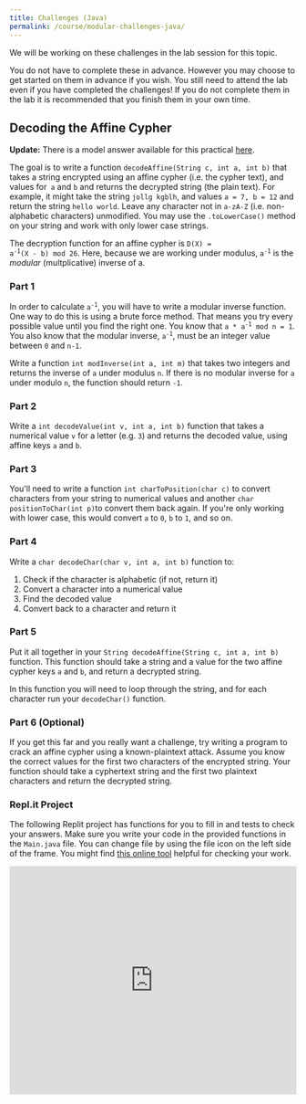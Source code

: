 ```yaml
---
title: Challenges (Java)
permalink: /course/modular-challenges-java/
---
```


We will be working on these challenges in the lab session for this topic.

You do not have to complete these in advance. However you may choose to get started on them in advance if you wish. You still need to attend the lab even if you have completed the challenges! If you do not complete them in the lab it is recommended that you finish them in your own time.

## Decoding the Affine Cypher

**Update:** There is a model answer available for this practical [here](https://repl.it/@davidgundry/MathsForCSModularArithmeticDecodeAffineJavaModelAnswer).

The goal is to write a function `decodeAffine(String c, int a, int b)` that takes a string encrypted using an affine cypher (i.e. the cypher text), and values for` a` and `b` and returns the decrypted string (the plain text). For example, it might take the string `jollg kgblh`, and values `a = 7, b = 12` and return the string `hello world`. Leave any character not in `a-zA-Z` (i.e. non-alphabetic characters) unmodified. You may use the `.toLowerCase()` method on your string and work with only lower case strings.

The decryption function for an affine cypher is <code>D(X) = a<sup>-1</sup>(X - b) mod 26</code>. Here, because we are working under modulus, <code>a<sup>-1</sup></code> is the _modular_ (multplicative) inverse of a. 

### Part 1

In order to calculate <code>a<sup>-1</sup></code>, you will have to write a modular inverse function. One way to do this is using a brute force method. That means you try every possible value until you find the right one. You know that <code>a * a<sup>-1</sup> mod n = 1</code>. You also know that the modular inverse, <code>a<sup>-1</sup></code>, must be an integer value between `0` and `n-1`.

Write a function `int modInverse(int a, int m)` that takes two integers and returns the inverse of `a` under modulus `n`. If there is no modular inverse for `a` under modulo `n`, the function should return `-1`.

### Part 2

Write a `int decodeValue(int v, int a, int b)` function that takes a numerical value `v` for a letter (e.g. `3`) and returns the decoded value, using affine keys `a` and `b`.

### Part 3

You'll need to write a function `int charToPosition(char c)` to convert characters from your string to numerical values and another `char positionToChar(int p)`to convert them back again. If you're only working with lower case, this would convert `a` to `0`, `b` to `1`, and so on. 

### Part 4

Write a `char decodeChar(char v, int a, int b)` function to:

1. Check if the character is alphabetic (if not, return it)
2. Convert a character into a numerical value
3. Find the decoded value
4. Convert back to a character and return it

### Part 5

Put it all together in your `String decodeAffine(String c, int a, int b)` function. This function should take a string and a value for the two affine cypher keys `a` and `b`, and return a decrypted string.

In this function you will need to loop through the string, and for each character run your `decodeChar()` function.

### Part 6 (Optional)

If you get this far and you really want a challenge, try writing a program to crack an affine cypher using a known-plaintext attack. Assume you know the correct values for the first two characters of the encrypted string. Your function should take a cyphertext string and the first two plaintext characters and return the decrypted string.

### Repl.it Project

The following Replit project has functions for you to fill in and tests to check your answers. Make sure you write your code in the provided functions in the `Main.java` file. You can change file by using the file icon on the left side of the frame. You might find [this online tool](http://rumkin.com/tools/cipher/affine.php) helpful for checking your work.

<iframe height="400px" width="100%" src="https://repl.it/@davidgundry/ModularArithmeticDecodeAffineJava?lite=true" scrolling="no" frameborder="no" allowtransparency="true" allowfullscreen="true" sandbox="allow-forms allow-pointer-lock allow-popups allow-same-origin allow-scripts allow-modals"></iframe>
